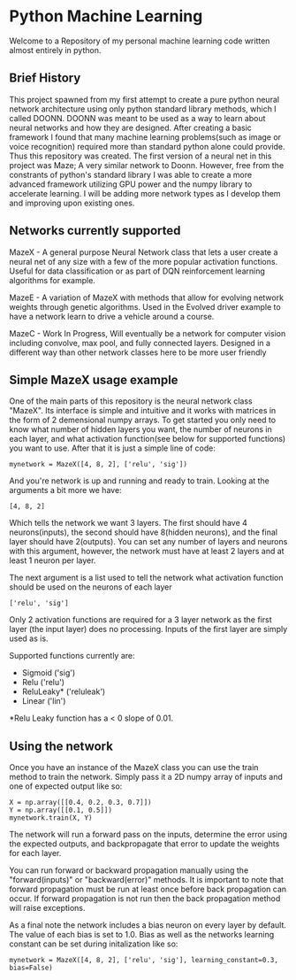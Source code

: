 # Python Machine Learning

Welcome to a Repository of my personal machine learning code written almost entirely in python. 

## Brief History

This project spawned from my first attempt to create a pure python neural network architecture using only python standard library methods, which I called DOONN. DOONN was meant to be used as a way to learn about neural networks and how they are designed. After creating a basic framework I found that many machine learning problems(such as image or voice recognition) required more than standard python alone could provide. Thus this repository was created. The first version of a neural net in this project was Maze; A very similar network to Doonn. However, free from the constrants of python's standard library I was able to create a more advanced framework utilizing GPU power and the numpy library to accelerate learning. I will be adding more network types as I develop them and improving upon existing ones.

## Networks currently supported

MazeX - A general purpose Neural Network class that lets a user create a neural net of any size with a few of the more popular activation functions. Useful for data classification or as part of DQN reinforcement learning algorithms for example.

MazeE - A variation of MazeX with methods that allow for evolving network weights through genetic algorithms. Used in the Evolved driver example to have a network learn to drive a vehicle around a course.

MazeC - Work In Progress, Will eventually be a network for computer vision including convolve, max pool, and fully connected layers. Designed in a different way than other network classes here to be more user friendly


## Simple MazeX usage example

One of the main parts of this repository is the neural network class "MazeX". Its interface is simple and intuitive and it works with matrices in the form of 2 demensional numpy arrays. To get started you only need to know what number of hidden layers you want, the number of neurons in each layer, and what activation function(see below for supported functions) you want to use. After that it is just a simple line of code:

```
mynetwork = MazeX([4, 8, 2], ['relu', 'sig'])
```

And you're network is up and running and ready to train. Looking at the arguments a bit more we have:

```
[4, 8, 2]
```

Which tells the network we want 3 layers. The first should have 4 neurons(inputs), the second should have 8(hidden neurons), and the final layer should have 2(outputs). You can set any number of layers and neurons with this argument, however, the network must have at least 2 layers and at least 1 neuron per layer.

The next argument is a list used to tell the network what activation function should be used on the neurons of each layer

```
['relu', 'sig']
```

Only 2 activation functions are required for a 3 layer network as the first layer (the input layer) does no processing. Inputs of the first layer are simply used as is.

Supported functions currently are:

- Sigmoid    ('sig')
- Relu       ('relu')
- ReluLeaky*  ('reluleak')
- Linear     ('lin')

*Relu Leaky function has a < 0 slope of 0.01.

## Using the network

Once you have an instance of the MazeX class you can use the train method to train the network. Simply pass it a 2D numpy array of inputs and one of expected output like so:

```
X = np.array([[0.4, 0.2, 0.3, 0.7]])
Y = np.array([[0.1, 0.5]])
mynetwork.train(X, Y)
```

The network will run a forward pass on the inputs, determine the error using the expected outputs, and backpropagate that error to update the weights for each layer.

You can run forward or backward propagation manually using the "forward(inputs)" or "backward(error)" methods. It is important to note that forward propagation must be run at least once before back propagation can occur. If forward propagation is not run then the back propagation method will raise exceptions.

As a final note the network includes a bias neuron on every layer by default. The value of each bias is set to 1.0. Bias as well as the networks learning constant can be set during initalization like so:

```
mynetwork = MazeX([4, 8, 2], ['relu', 'sig'], learning_constant=0.3, bias=False)
```



